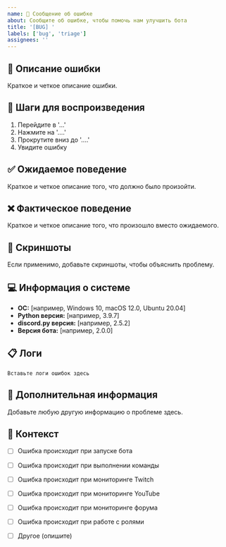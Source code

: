 ```yaml
---
name: 🐛 Сообщение об ошибке
about: Сообщите об ошибке, чтобы помочь нам улучшить бота
title: '[BUG] '
labels: ['bug', 'triage']
assignees: ''
---
```


## 🐛 Описание ошибки
Краткое и четкое описание ошибки.

## 🔄 Шаги для воспроизведения
1. Перейдите в '...'
2. Нажмите на '....'
3. Прокрутите вниз до '....'
4. Увидите ошибку

## ✅ Ожидаемое поведение
Краткое и четкое описание того, что должно было произойти.

## ❌ Фактическое поведение
Краткое и четкое описание того, что произошло вместо ожидаемого.

## 📸 Скриншоты
Если применимо, добавьте скриншоты, чтобы объяснить проблему.

## 💻 Информация о системе
- **ОС:** [например, Windows 10, macOS 12.0, Ubuntu 20.04]
- **Python версия:** [например, 3.9.7]
- **discord.py версия:** [например, 2.5.2]
- **Версия бота:** [например, 2.0.0]

## 📋 Логи
```
Вставьте логи ошибок здесь
```

## 🔧 Дополнительная информация
Добавьте любую другую информацию о проблеме здесь.

## 📝 Контекст
- [ ] Ошибка происходит при запуске бота
- [ ] Ошибка происходит при выполнении команды
- [ ] Ошибка происходит при мониторинге Twitch
- [ ] Ошибка происходит при мониторинге YouTube
- [ ] Ошибка происходит при мониторинге форума
- [ ] Ошибка происходит при работе с ролями
- [ ] Другое (опишите)



















